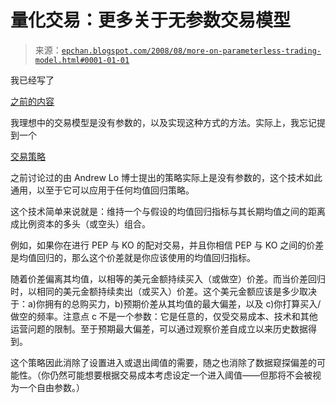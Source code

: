 <!--yml

分类：未分类

日期：2024-05-12 19:19:51

-->

# 量化交易：更多关于无参数交易模型

> 来源：[`epchan.blogspot.com/2008/08/more-on-parameterless-trading-model.html#0001-01-01`](http://epchan.blogspot.com/2008/08/more-on-parameterless-trading-model.html#0001-01-01)

我已经写了

[之前的内容](http://epchan.blogspot.com/2008/05/parameterless-trading-models.html)

我理想中的交易模型是没有参数的，以及实现这种方式的方法。实际上，我忘记提到一个

[交易策略](http://epchan.blogspot.com/2007/10/how-mean-reversion-strategy-performed.html)

之前讨论过的由 Andrew Lo 博士提出的策略实际上是没有参数的，这个技术如此通用，以至于它可以应用于任何均值回归策略。

这个技术简单来说就是：维持一个与假设的均值回归指标与其长期均值之间的距离成比例资本的多头（或空头）组合。

例如，如果你在进行 PEP 与 KO 的配对交易，并且你相信 PEP 与 KO 之间的价差是均值回归的，那么这个价差就是你应该使用的均值回归指标。

随着价差偏离其均值，以相等的美元金额持续买入（或做空）价差。而当价差回归时，以相同的美元金额持续卖出（或买入）价差。这个美元金额应该是多少取决于：a)你拥有的总购买力，b)预期价差从其均值的最大偏差，以及 c)你打算买入/做空的频率。注意点 c 不是一个参数：它是任意的，仅受交易成本、技术和其他运营问题的限制。至于预期最大偏差，可以通过观察价差自成立以来历史数据得到。

这个策略因此消除了设置进入或退出阈值的需要，随之也消除了数据窥探偏差的可能性。（你仍然可能想要根据交易成本考虑设定一个进入阈值——但那将不会被视为一个自由参数。）
